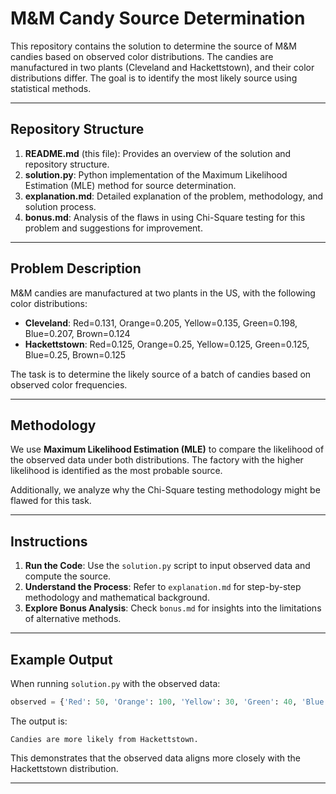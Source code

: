 # M&M Candy Source Determination

This repository contains the solution to determine the source of M&M candies based on observed color distributions. The candies are manufactured in two plants (Cleveland and Hackettstown), and their color distributions differ. The goal is to identify the most likely source using statistical methods.

---

## Repository Structure

1. **README.md** (this file): Provides an overview of the solution and repository structure.
2. **solution.py**: Python implementation of the Maximum Likelihood Estimation (MLE) method for source determination.
3. **explanation.md**: Detailed explanation of the problem, methodology, and solution process.
4. **bonus.md**: Analysis of the flaws in using Chi-Square testing for this problem and suggestions for improvement.

---

## Problem Description

M&M candies are manufactured at two plants in the US, with the following color distributions:
- **Cleveland**: Red=0.131, Orange=0.205, Yellow=0.135, Green=0.198, Blue=0.207, Brown=0.124
- **Hackettstown**: Red=0.125, Orange=0.25, Yellow=0.125, Green=0.125, Blue=0.25, Brown=0.125

The task is to determine the likely source of a batch of candies based on observed color frequencies.

---

## Methodology

We use **Maximum Likelihood Estimation (MLE)** to compare the likelihood of the observed data under both distributions. The factory with the higher likelihood is identified as the most probable source.

Additionally, we analyze why the Chi-Square testing methodology might be flawed for this task.

---

## Instructions

1. **Run the Code**: Use the `solution.py` script to input observed data and compute the source.
2. **Understand the Process**: Refer to `explanation.md` for step-by-step methodology and mathematical background.
3. **Explore Bonus Analysis**: Check `bonus.md` for insights into the limitations of alternative methods.

---

## Example Output
When running `solution.py` with the observed data:
```python
observed = {'Red': 50, 'Orange': 100, 'Yellow': 30, 'Green': 40, 'Blue': 120, 'Brown': 60}
```
The output is:
```
Candies are more likely from Hackettstown.
```
This demonstrates that the observed data aligns more closely with the Hackettstown distribution.

---

